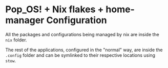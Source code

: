 # Pop_OS! + Nix flakes + home-manager Configuration

All the packages and configurations being managed by nix are inside the `nix` folder.

The rest of the applications, configured in the "normal" way, are inside the `.config` folder and can be symlinked to their respective locations using `stow`.
